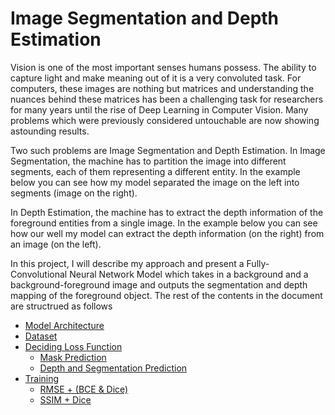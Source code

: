 # Image Segmentation and Depth Estimation

Vision is one of the most important senses humans possess. The ability to capture light and make meaning out of it is a very convoluted task. For computers, these images are nothing but matrices and understanding the nuances behind these matrices has been a challenging task for researchers for many years until the rise of Deep Learning in Computer Vision. Many problems which were previously considered untouchable are now showing astounding results.

Two such problems are Image Segmentation and Depth Estimation. In Image Segmentation, the machine has to partition the image into different segments, each of them representing a different entity. In the example below you can see how my model separated the image on the left into segments (image on the right).
![]()

In Depth Estimation, the machine has to extract the depth information of the foreground entities from a single image. In the example below you can see how our well my model can extract the depth information (on the right) from an image (on the left).
![]()

In this project, I will describe my approach and present a Fully-Convolutional Neural Network Model which takes in a background and a background-foreground image and outputs the segmentation and depth mapping of the foreground object. The rest of the contents in the document are structrued as follows

- [Model Architecture](docs/architecture.md)
- [Dataset](ocs/dataset.md)
- [Deciding Loss Function](docs/deciding_loss_function.md)
  - [Mask Prediction](docs/deciding_loss_function.md#mask-prediction)
  - [Depth and Segmentation Prediction](docs/deciding_loss_function.md#depth-and-segmentation-prediction)
- [Training](docs/training.md)
  - [RMSE + (BCE & Dice)](<docs/training.md#rmse-+-(bce-&-dice)>)
  - [SSIM + Dice](docs/training.md#ssim-+-dice)
